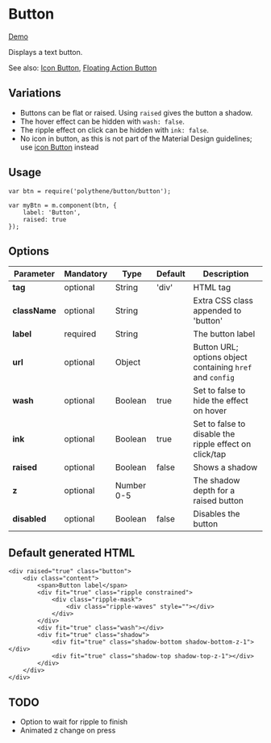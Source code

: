 # Button

<a class="btn-demo" href="http://arthurclemens.github.io/Polythene-Examples/button.html">Demo</a>

Displays a text button.

See also: [Icon Button](#icon-button), [Floating Action Button](#fab)


## Variations

* Buttons can be flat or raised. Using `raised` gives the button a shadow.
* The hover effect can be hidden with `wash: false`.
* The ripple effect on click can be hidden with `ink: false`.
* No icon in button, as this is not part of the Material Design guidelines; use [icon Button](#icon-button) instead


## Usage

	var btn = require('polythene/button/button');

	var myBtn = m.component(btn, {
		label: 'Button',
		raised: true
	});


## Options

| **Parameter** |  **Mandatory** | **Type** | **Default** | **Description** |
| ------------- | -------------- | -------- | ----------- | --------------- |
| **tag** | optional | String | 'div' | HTML tag |
| **className** | optional | String |  | Extra CSS class appended to 'button' |
| **label** | required | String | | The button label |
| **url** | optional | Object | | Button URL; options object containing `href` and `config` |
| **wash** | optional | Boolean | true | Set to false to hide the effect on hover |
| **ink** | optional | Boolean | true | Set to false to disable the ripple effect on click/tap |
| **raised** | optional | Boolean | false | Shows a shadow |
| **z** | optional | Number 0-5 | | The shadow depth for a raised button |
| **disabled** | optional | Boolean | false | Disables the button |


## Default generated HTML

	<div raised="true" class="button">
		<div class="content">
			<span>Button label</span>
			<div fit="true" class="ripple constrained">
				<div class="ripple-mask">
					<div class="ripple-waves" style=""></div>
				</div>
			</div>
			<div fit="true" class="wash"></div>
			<div fit="true" class="shadow">
				<div fit="true" class="shadow-bottom shadow-bottom-z-1"></div>
				<div fit="true" class="shadow-top shadow-top-z-1"></div>
			</div>
		</div>
	</div>


## TODO

* Option to wait for ripple to finish
* Animated z change on press

